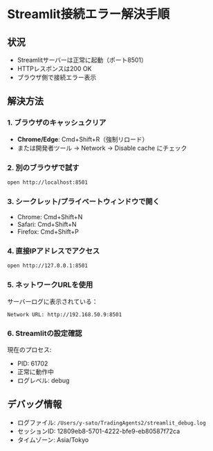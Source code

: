 # Streamlit接続エラー解決手順

## 状況
- Streamlitサーバーは正常に起動（ポート8501）
- HTTPレスポンスは200 OK
- ブラウザ側で接続エラー表示

## 解決方法

### 1. ブラウザのキャッシュクリア
- **Chrome/Edge**: Cmd+Shift+R（強制リロード）
- または開発者ツール → Network → Disable cache にチェック

### 2. 別のブラウザで試す
```bash
open http://localhost:8501
```

### 3. シークレット/プライベートウィンドウで開く
- Chrome: Cmd+Shift+N
- Safari: Cmd+Shift+N
- Firefox: Cmd+Shift+P

### 4. 直接IPアドレスでアクセス
```bash
open http://127.0.0.1:8501
```

### 5. ネットワークURLを使用
サーバーログに表示されている：
```
Network URL: http://192.168.50.9:8501
```

### 6. Streamlitの設定確認
現在のプロセス:
- PID: 61702
- 正常に動作中
- ログレベル: debug

## デバッグ情報
- ログファイル: `/Users/y-sato/TradingAgents2/streamlit_debug.log`
- セッションID: 12809eb8-5701-4222-bfe9-eb80587f72ca
- タイムゾーン: Asia/Tokyo